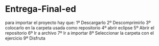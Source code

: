 # Entrega-Final-ed

para importar el proyecto hay que:
1º Descargarlo
2º Descomprimirlo
3º colocarlo en la carpeta usada como repositorio
4º abrir eclipse
5º Abrir el repositorio
6º Ir a archivo
7º Ir a importar
8º Seleccionar la carpeta con el ejercicio
9º Disfruta
